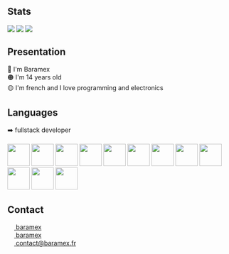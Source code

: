 ## Stats
![](https://img.shields.io/github/followers/baramex?style=for-the-badge)
![](https://img.shields.io/github/stars/baramex?style=for-the-badge)
![](http://localhost:10010/baramex/views)

## Presentation
🔴 I'm Baramex<br/>
🟠 I'm 14 years old<br/>
🟡 I'm french and I love programming and electronics

## Languages
➡️ fullstack developer<br/><br/>
<img src='https://img.icons8.com/color/452/c-plus-plus-logo.png' width='50'>
<img src='https://iconape.com/wp-content/files/sh/51404/svg/c--4.svg' width='50'>
<img src='https://img.icons8.com/color/452/c-programming.png' width='50'>
<img src='https://image.flaticon.com/icons/png/512/226/226777.png' width='50'>
<img src='https://cdn1.iconfinder.com/data/icons/logotypes/32/badge-html-5-512.png' width='50'>
<img src='https://image.flaticon.com/icons/png/512/732/732190.png' width='50'>
<img src='https://upload.wikimedia.org/wikipedia/commons/thumb/2/27/PHP-logo.svg/2560px-PHP-logo.svg.png' width='50'>
<img src='https://upload.wikimedia.org/wikipedia/fr/thumb/6/62/MySQL.svg/1200px-MySQL.svg.png' width='50'>
<img src='https://upload.wikimedia.org/wikipedia/commons/thumb/9/99/Unofficial_JavaScript_logo_2.svg/1200px-Unofficial_JavaScript_logo_2.svg.png' width='50'>
<img src='https://miro.medium.com/max/816/1*TpbxEQy4ckB-g31PwUQPlg.png' width='50'>
<img src='https://bachasoftware.com/wp-content/uploads/elementor/thumbs/nodejslogo-ovfzvrnm7u9pk6tpkts9r094e1d1uh7si7evpflqpc.png' width='50'>
<img src='https://brandslogos.com/wp-content/uploads/images/large/arduino-logo-1.png' width='50'>

## Contact
[<img src='https://upload.wikimedia.org/wikipedia/commons/thumb/a/a5/Instagram_icon.png/2048px-Instagram_icon.png' width='15'> baramex](https://www.instagram.com/baramex/)<br/>
[<img src='https://cdn.icon-icons.com/icons2/2429/PNG/512/tik_tok_logo_icon_147226.png' width='15'> baramex](https://tiktok.com/@baramex)<br/>
[<img src='https://www.arobase.org/wp-content/uploads/2014/09/gmail2.ico' width='15'> contact@baramex.fr](mailto:contact@baramex.fr)
